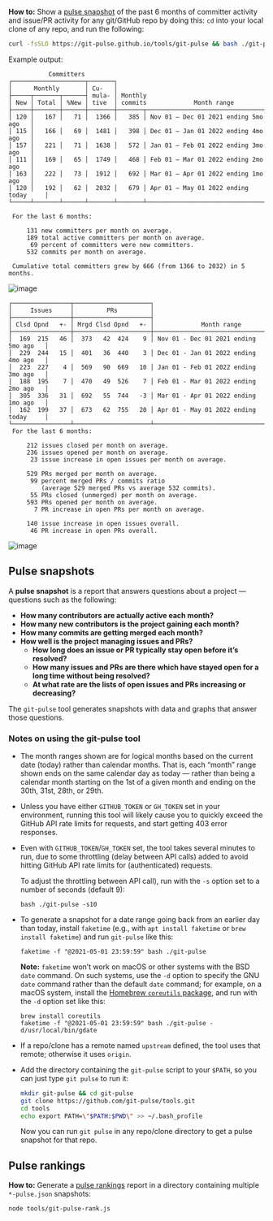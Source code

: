 **How to:** Show a [pulse snapshot](#pulse-snapshots) of the past 6 months of committer activity and issue/PR activity for any git/GitHub repo by doing this: `cd` into your local clone of any repo, and run the following:

```bash
curl -fsSLO https://git-pulse.github.io/tools/git-pulse && bash ./git-pulse 6
```

Example output:

```
           Committers
┌────────────────────┬───────┐
│      Monthly       │ Cu-   │
├─────┬───────┬──────┤ mula- │ Monthly
│ New │ Total │ %New │ tive  │ commits             Month range
├─────┼───────┼──────┼───────┼───────┬───────────────────────────────────────┐
│ 120 │   167 │   71 │  1366 │   385 │ Nov 01 – Dec 01 2021 ending 5mo ago   │
│ 115 │   166 │   69 │  1481 │   398 │ Dec 01 – Jan 01 2022 ending 4mo ago   │
│ 157 │   221 │   71 │  1638 │   572 │ Jan 01 – Feb 01 2022 ending 3mo ago   │
│ 111 │   169 │   65 │  1749 │   468 │ Feb 01 – Mar 01 2022 ending 2mo ago   │
│ 163 │   222 │   73 │  1912 │   692 │ Mar 01 – Apr 01 2022 ending 1mo ago   │
│ 120 │   192 │   62 │  2032 │   679 │ Apr 01 – May 01 2022 ending today     │
└─────┴───────┴──────┴───────┴───────┴───────────────────────────────────────┘

 For the last 6 months:

     131 new committers per month on average.
     189 total active committers per month on average.
      69 percent of committers were new committers.
     532 commits per month on average.

 Cumulative total committers grew by 666 (from 1366 to 2032) in 5 months.
```

![image](https://user-images.githubusercontent.com/194984/166609194-9380ed86-1282-45da-842a-d8ac4e6d4e96.png)

```
┌────────────────┬─────────────────────┐
│     Issues     │         PRs         │
├────────────────┼─────────────────────┤
│ Clsd Opnd   +- │ Mrgd Clsd Opnd   +- │             Month range
├────────────────┼─────────────────────┼───────────────────────────────────────┐
│  169  215   46 │  373   42  424    9 │ Nov 01 - Dec 01 2021 ending 5mo ago   │
│  229  244   15 │  401   36  440    3 │ Dec 01 - Jan 01 2022 ending 4mo ago   │
│  223  227    4 │  569   90  669   10 │ Jan 01 - Feb 01 2022 ending 3mo ago   │
│  188  195    7 │  470   49  526    7 │ Feb 01 - Mar 01 2022 ending 2mo ago   │
│  305  336   31 │  692   55  744   -3 │ Mar 01 - Apr 01 2022 ending 1mo ago   │
│  162  199   37 │  673   62  755   20 │ Apr 01 - May 01 2022 ending today     │
└────────────────┴─────────────────────┴───────────────────────────────────────┘
 For the last 6 months:

     212 issues closed per month on average.
     236 issues opened per month on average.
      23 issue increase in open issues per month on average.

     529 PRs merged per month on average.
      99 percent merged PRs / commits ratio
         (average 529 merged PRs vs average 532 commits).
      55 PRs closed (unmerged) per month on average.
     593 PRs opened per month on average.
       7 PR increase in open PRs per month on average.

     140 issue increase in open issues overall.
      46 PR increase in open PRs overall.
```

![image](https://user-images.githubusercontent.com/194984/166609488-ea747459-6477-4b41-b26f-4859f55c104b.png)

## Pulse snapshots

A **pulse snapshot** is a report that answers questions about a project — questions such as the following:

- **How many contributors are actually active each month?**
- **How many new contributors is the project gaining each month?**
- **How many commits are getting merged each month?**
- **How well is the project managing issues and PRs?**
  - **How long does an issue or PR typically stay open before it’s resolved?**
  - **How many issues and PRs are there which have stayed open for a long time without being resolved?**
  - **At what rate are the lists of open issues and PRs increasing or decreasing?**

The `git-pulse` tool generates snapshots with data and graphs that answer those questions.

### Notes on using the git-pulse tool

- The month ranges shown are for logical months based on the current date (today) rather than calendar months. That is, each “month” range shown ends on the same calendar day as today — rather than being a calendar month starting on the 1st of a given month and ending on the 30th, 31st, 28th, or 29th.

- Unless you have either `GITHUB_TOKEN` or `GH_TOKEN` set in your environment, running this tool will likely cause you to quickly exceed the GitHub API rate limits for requests, and start getting 403 error responses.

- Even with `GITHUB_TOKEN`/`GH_TOKEN` set, the tool takes several minutes to run, due to some throttling (delay between API calls) added to avoid hitting GitHub API rate limits for (authenticated) requests.

  To adjust the throttling between API call), run with the `-s` option set to a number of seconds (default 9):

  ```
  bash ./git-pulse -s10
  ```

- To generate a snapshot for a date range going back from an earlier day than today, install `faketime` (e.g., with `apt install faketime` or `brew install faketime`) and run `git-pulse` like this:

  ```
  faketime -f "@2021-05-01 23:59:59" bash ./git-pulse
  ```

  **Note:** `faketime` won’t work on macOS or other systems with the BSD `date` command. On such systems, use the `-d` option to specify the GNU `date` command rather than the default `date` command; for example, on a macOS system, install the [Homebrew `coreutils` package](https://formulae.brew.sh/formula/coreutils), and run with the `-d` option set like this:

  ```
  brew install coreutils
  faketime -f "@2021-05-01 23:59:59" bash ./git-pulse -d/usr/local/bin/gdate
  ```

- If a repo/clone has a remote named `upstream` defined, the tool uses that remote; otherwise it uses `origin`.

- Add the directory containing the `git-pulse` script to your `$PATH`, so you can just type `git pulse` to run it:

  ```bash
  mkdir git-pulse && cd git-pulse
  git clone https://github.com/git-pulse/tools.git
  cd tools
  echo export PATH=\"$PATH:$PWD\" >> ~/.bash_profile
  ```

  Now you can run `git pulse` in any repo/clone directory to get a pulse snapshot for that repo.

## Pulse rankings

**How to:** Generate a [pulse rankings](https://git-pulse.github.io/snapshots/) report in a directory containing multiple `*-pulse.json` snapshots:

```bash
node tools/git-pulse-rank.js
```
